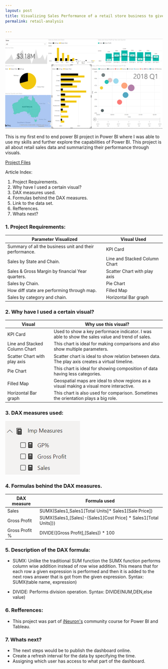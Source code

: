 ```yaml
---
layout: post
title: Visualizing Sales Performance of a retail store business to give relevant insights.
permalink: retail-analysis

---
```

<img src="/images/Power BI project Screens/Retail Analytics Dashboard.png"/>

This is my first end to end power BI project in Power BI where I was able to use my skills and further explore the capabilities of Power BI. This project is all about retail sales data and summarizing their performance through visuals. 

[Project Files](https://drive.google.com/drive/folders/1SZkuIZ6eBV8OBFDU2XP_ChLJ5UIWolyH?usp=sharing)

Article Index:
1. Project Requirements.
2. Why have I used a certain visual?
3. DAX measures used.
4. Formulas behind the DAX measures.
5. Link to the data set.
6. Refferences.
7. Whats next?

### 1. Project Requirements:

| Parameter Visualized	                                    | Visual Used                   |
|-----------------------------------------------------------|-------------------------------|
| Summary of all the business unit and their performance.   | KPI Card                      |
| Sales by State and Chain. 	                            | Line and Stacked Column Chart |
| Sales & Gross Margin by financial Year quarters. 	    | Scatter Chart with play axis  |
| Sales by Chain. 	                                    | Pie Chart                     |
| How diff state are performing through map. 	            | Filled Map                    |
| Sales by category and chain. 	                            | Horizontal Bar graph          |                      

### 2. Why have I used a certain visual?

| Visual                        | Why use this visual?                                                                            |
|-------------------------------|-------------------------------------------------------------------------------------------------|
| KPI Card                      | Used to show a key performace indicator. I was able to show the sales value and trend of sales. |
| Line and Stacked Column Chart | This chart is ideal for making comparisons and also show multiple parameters.                   |
| Scatter Chart with play axis  | Scatter chart is ideal to show relation between data. The play axis creates a virtual timeline. |     
| Pie Chart                     | This chart is ideal for showing composition of data having less categories.                     |                                                                                     
| Filled Map                    | Geospatial maps are ideal to show regions as a visual making a visual more interactive.         |
| Horizontal Bar graph          | This chart is also used for comparison. Sometimes the orientation plays a big role.             |


### 3. DAX measures used:

<img style = "width: auto; height: 40%; text-align: center;" id = "post-image" src="/images/Power BI project Screens/Measures created for Retail Analytics.png"/>

### 4. Formulas behind the DAX measures.

DAX measure     | Formula used                                                    |
----------------|-----------------------------------------------------------------|
Sales           | SUMX(Sales1,Sales1[Total Units]* Sales1[Sale Price])            |
Gross Profit    | SUMX(Sales1,[Sales]-(Sales1[Cost Price] * Sales1[Total Units])) |
Gross Profit %  | DIVIDE([Gross Profit],[Sales]) * 100                            |

### 5. Description of the DAX formula:

* SUMX: Unlike the traditional SUM function the SUMX function performs column wise addition instead of row wise addition. 
        This means that for each row a given expression is performed and then it is added to the next rows answer that is got 
        from the given expression.
        Syntax: SUMX(table name, expression)

* DIVIDE: Performs division operation.
          Syntax: DIVIDE(NUM,DEN,else value)
      
### 6. Refferences: 
  
* This project was part of [iNeuron's](https://ineuron.ai/home/) community course for Power BI and Tableau. 

### 7. Whats next?

* The next steps would be to publish the dashboard online.
* Create a refresh interval for the data by specifying the time.
* Assigning which user has access to what part of the dashboard.

      

